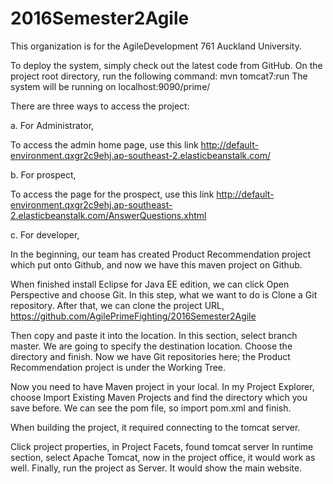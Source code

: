 # 2016Semester2Agile
This organization is for the AgileDevelopment 761 Auckland University. 

To deploy the system, simply check out the latest code from GitHub. On the project root
directory, run the following command:
mvn tomcat7:run
The system will be running on localhost:9090/prime/

There are three ways to access the project:

a. For Administrator,

To access the admin home page, use this link
http://default-environment.qxgr2c9ehj.ap-southeast-2.elasticbeanstalk.com/

b. For prospect,

To access the page for the prospect, use this link
http://default-environment.qxgr2c9ehj.ap-southeast-2.elasticbeanstalk.com/AnswerQuestions.xhtml

c. For developer,

In the beginning, our team has created Product Recommendation project which put onto
Github, and now we have this maven project on Github.

When finished install Eclipse for Java EE edition, we can click Open Perspective and choose
Git. In this step, what we want to do is Clone a Git repository.
After that, we can clone the project URL,
https://github.com/AgilePrimeFighting/2016Semester2Agile

Then copy and paste it into the location. In this section, select branch master. We are going
to specify the destination location. Choose the directory and finish. Now we have Git
repositories here; the Product Recommendation project is under the Working Tree.

Now you need to have Maven project in your local. In my Project Explorer, choose Import
Existing Maven Projects and find the directory which you save before. We can see the pom
file, so import pom.xml and finish.

When building the project, it required connecting to the tomcat server.

Click project properties, in Project Facets, found tomcat server In runtime section, select
Apache Tomcat, now in the project office, it would work as well. Finally, run the project as
Server. It would show the main website.
